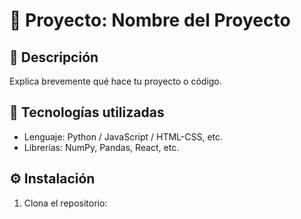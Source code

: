 # 🚀 Proyecto: Nombre del Proyecto

## 📄 Descripción
Explica brevemente qué hace tu proyecto o código.

## 🧰 Tecnologías utilizadas
- Lenguaje: Python / JavaScript / HTML-CSS, etc.
- Librerías: NumPy, Pandas, React, etc.

## ⚙️ Instalación
1. Clona el repositorio:
   

